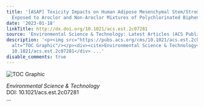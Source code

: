 ```yaml
---
title: '[ASAP] Toxicity Impacts on Human Adipose Mesenchymal Stem/Stromal Cells Acutely
  Exposed to Aroclor and Non-Aroclor Mixtures of Polychlorinated Biphenyl'
date: '2023-01-18'
linkTitle: http://dx.doi.org/10.1021/acs.est.2c07281
source: 'Environmental Science & Technology: Latest Articles (ACS Publications)'
description: '<p><img src="https://pubs.acs.org/cms/10.1021/acs.est.2c07281/asset/images/medium/es2c07281_0007.gif"
  alt="TOC Graphic"/></p><div><cite>Environmental Science & Technology</cite></div><div>DOI:
  10.1021/acs.est.2c07281</div> ...'
disable_comments: true
---
```

<p><img src="https://pubs.acs.org/cms/10.1021/acs.est.2c07281/asset/images/medium/es2c07281_0007.gif" alt="TOC Graphic"/></p><div><cite>Environmental Science & Technology</cite></div><div>DOI: 10.1021/acs.est.2c07281</div> ...